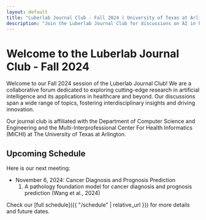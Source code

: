 ```yaml
---
layout: default
title: "Luberlab Journal Club - Fall 2024 | University of Texas at Arlington"
description: "Join the Luberlab Journal Club for discussions on AI in healthcare, language models, and interdisciplinary research at UTA."
---
```


# Welcome to the Luberlab Journal Club - Fall 2024

Welcome to our Fall 2024 session of the Luberlab Journal Club! We are a collaborative forum dedicated to exploring cutting-edge research in artificial intelligence and its applications in healthcare and beyond. Our discussions span a wide range of topics, fostering interdisciplinary insights and driving innovation.

Our journal club is affiliated with the Department of Computer Science and Engineering and the Multi-Interprofessional Center For Health Informatics (MICHI) at The University of Texas at Arlington.

## Upcoming Schedule

Here is our next meeting:
- November 6, 2024: Cancer Diagnosis and Prognosis Prediction
  1. A pathology foundation model for cancer diagnosis and prognosis prediction (Wang et al., 2024)

Check our [full schedule]({{ "/schedule" | relative_url }}) for more details and future dates.